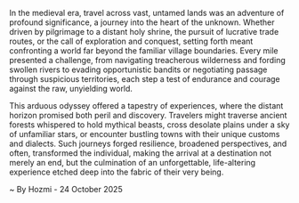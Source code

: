 
In the medieval era, travel across vast, untamed lands was an adventure of profound significance, a journey into the heart of the unknown. Whether driven by pilgrimage to a distant holy shrine, the pursuit of lucrative trade routes, or the call of exploration and conquest, setting forth meant confronting a world far beyond the familiar village boundaries. Every mile presented a challenge, from navigating treacherous wilderness and fording swollen rivers to evading opportunistic bandits or negotiating passage through suspicious territories, each step a test of endurance and courage against the raw, unyielding world.

This arduous odyssey offered a tapestry of experiences, where the distant horizon promised both peril and discovery. Travelers might traverse ancient forests whispered to hold mythical beasts, cross desolate plains under a sky of unfamiliar stars, or encounter bustling towns with their unique customs and dialects. Such journeys forged resilience, broadened perspectives, and often, transformed the individual, making the arrival at a destination not merely an end, but the culmination of an unforgettable, life-altering experience etched deep into the fabric of their very being.

~ By Hozmi - 24 October 2025
